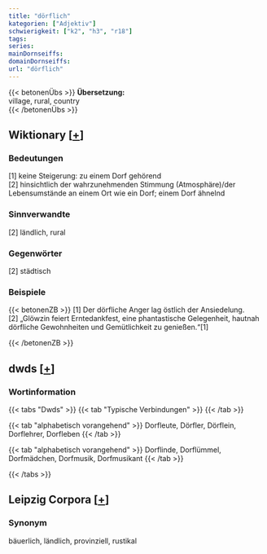 ```yaml
---
title: "dörflich"
kategorien: ["Adjektiv"]
schwierigkeit: ["k2", "h3", "r18"]
tags:
series:
mainDornseiffs:
domainDornseiffs:
url: "dörflich"
---
```


{{< betonenÜbs >}}
**Übersetzung:**  
village, rural, country  
{{< /betonenÜbs >}}

## Wiktionary [[+](https://de.wiktionary.org/wiki/dörflich)]

### Bedeutungen
[1] keine Steigerung: zu einem Dorf gehörend  
[2] hinsichtlich der wahrzunehmenden Stimmung (Atmosphäre)/der Lebensumstände an einem Ort wie ein Dorf; einem Dorf ähnelnd  

### Sinnverwandte
[2] ländlich, rural  

### Gegenwörter
[2] städtisch  

### Beispiele
{{< betonenZB >}}
[1] Der dörfliche Anger lag östlich der Ansiedelung.  
[2] „Glöwzin feiert Erntedankfest, eine phantastische Gelegenheit, hautnah dörfliche Gewohnheiten und Gemütlichkeit zu genießen.“[1]  

{{< /betonenZB >}}


## dwds [[+](https://www.dwds.de/wb/dörflich)]

### Wortinformation
{{< tabs "Dwds" >}}
{{< tab "Typische Verbindungen" >}}
{{< /tab >}}

{{< tab "alphabetisch vorangehend" >}}
Dorfleute, Dörfler, Dörflein, Dorflehrer, Dorfleben
{{< /tab >}}

{{< tab "alphabetisch vorangehend" >}}
Dorflinde, Dorflümmel, Dorfmädchen, Dorfmusik, Dorfmusikant
{{< /tab >}}

{{< /tabs >}}

## Leipzig Corpora [[+](https://corpora.uni-leipzig.de/en/res?word=dörflich&corpusId=deu_newscrawl-public_2018)]


### Synonym
bäuerlich, ländlich, provinziell, rustikal

